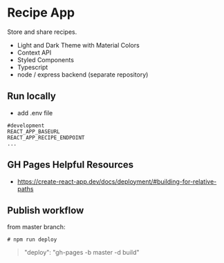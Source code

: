# Recipe App

Store and share recipes.

* Light and Dark Theme with Material Colors
* Context API
* Styled Components
* Typescript
* node / express backend (separate repository)

## Run locally
* add .env file

```
#development
REACT_APP_BASEURL
REACT_APP_RECIPE_ENDPOINT
...
```

## GH Pages Helpful Resources
* https://create-react-app.dev/docs/deployment/#building-for-relative-paths


## Publish workflow
from master branch:

```
# npm run deploy
```
>
> "deploy": "gh-pages -b master -d build"
>
